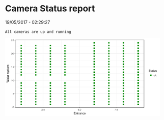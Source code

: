 Camera Status report
================
19/05/2017 - 02:29:27

    All cameras are up and running

![](camreport_files/figure-markdown_github/unnamed-chunk-2-1.png)
